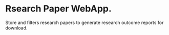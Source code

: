 # Rsearch Paper WebApp.

Store and filters research papers to generate research outcome reports for download. 


